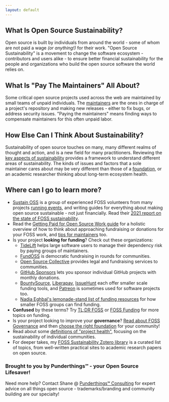```yaml
---
layout: default
---
```


## What Is Open Source Sustainability?

Open source is built by individuals from around the world - some of whom are not paid a wage _(or anything!)_ for their work.  "Open Source Sustainability" is a movement to change the software ecosystem - contributors and users alike - to ensure better financial sustainability for the people and organizations who build the open source software the world relies on.

## What Is "Pay The Maintainers" All About?

Some critical open source projects used across the web are maintained by small teams of unpaid individuals.  The [maintainers](/aspects/maintainer/) are the ones in charge of a project's repository and making new releases - either to fix bugs, or address security issues.  "Paying the maintainers" means finding ways to compensate maintainers for this often unpaid labor.

## How Else Can I Think About Sustainability?

Sustainability of open source touches on many, many different realms of thought and action, and is a new field for many practitioners.  Reviewing the [key aspects of sustainability](/aspects/) provides a framework to understand different areas of sustainability.  The kinds of issues and factors that a sole maintainer cares about may be very different than those of a [foundation](/aspects/foundation/), or an academic researcher thinking about long-term ecosystem health.

## Where can I go to learn more?

- [Sustain OSS](https://sustainoss.org/) is a group of experienced FOSS volunteers from many projects [running events](https://sustainoss.org/events/), and writing guides for everything about making open source sustainable - not just financially.  Read their [2021 report on the state of FOSS sustainability](https://sustainoss.org/assets/pdf/Sustain-In-2021-Event-Report.pdf).
- Read the [Getting Paid for Open Source Work guide](https://opensource.guide/getting-paid/) for a holistic overview of how to think about approaching fundraising or donations for your FOSS work, and [tips for maintainers](https://opensource.guide/best-practices/) too.
- Is your project **looking for funding**?  Check out these organizations:
  - [TideLift](https://tidelift.com/) helps large software users to manage their dependency risk by paying groups of maintainers.
  - [FundOSS](https://fundoss.org/) is democratic fundraising in rounds for communities.
  - [Open Source Collective](https://www.oscollective.org/) provides legal and fundraising services to communities. 
  - [GitHub Sponsors](https://github.com/sponsors) lets you sponsor individual GitHub projects with monthly donations.
  - [BountySource](https://www.bountysource.com/), [Liberapay](https://liberapay.com/), [IssueHunt](https://issuehunt.io/) each offer smaller scale funding tools, and [Patreon](https://www.patreon.com/) is sometimes used for software projects too.
  - [Nadia Eghbal's lemonade-stand list of funding resources](https://github.com/nayafia/lemonade-stand) for how smaller FOSS groups can find funding.
- **Confused** by these terms? Try [TL;DR FOSS](https://tldrfoss.com/) or [FOSS Funding](https://fossfunding.com/) for more topics on funding.
- Is your project looking to improve your **governance**? [Read about FOSS Governance](https://opensource.guide/leadership-and-governance/) and then [choose the right foundation](http://chooseafoundation.com/) for your community!
- Read about some [definitions of "project health"](/health), focusing on the sustainability of individual communities.
- For deeper takes, my [FOSS Sustainability Zotero library](https://www.zotero.org/groups/5030713/foss-sustainability/library) is a curated list of topics, from well-written practical sites to academic research papers on open source.

### Brought to you by Punderthings℠ - your Open Source Lifesaver!

Need more help?  Contact Shane @ [Punderthings℠ Consulting](https://punderthings.com) for expert advice on all things open source - trademarks/branding and community building are our specialty!
